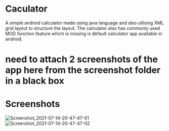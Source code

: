 # Caculator
 A simple android calculator made using java language and also utlising XML grid layout to structure the layout. The calculator also has commonly used MOD function feature which is missing is default calculator app available in android.

# need to attach 2 screenshots of the app here from the screenshot folder in a black box
# Screenshots
![Screenshot_2021-07-14-20-47-47-01](https://user-images.githubusercontent.com/85856359/125646073-3e3e3e3e-3e3e-3e3e-3e3e-3e3e3e3e3e3e.png)
![Screenshot_2021-07-14-20-47-47-02](https://user-images.githubusercontent.com/85856359/125646077-3e3e3e3e-3e3e-3e3e-3e3e-3e3e3e3e3e3e.png)
